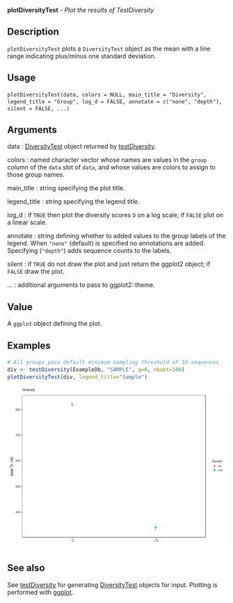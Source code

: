 **plotDiversityTest** - *Plot the results of TestDiversity*

Description
--------------------

`plotDiversityTest` plots a `DiversityTest` object as the mean
with a line range indicating plus/minus one standard deviation.


Usage
--------------------
```
plotDiversityTest(data, colors = NULL, main_title = "Diversity",
legend_title = "Group", log_d = FALSE, annotate = c("none", "depth"),
silent = FALSE, ...)
```

Arguments
-------------------

data
:   [DiversityTest](DiversityTest-class.md) object returned by 
[testDiversity](testDiversity.md).

colors
:   named character vector whose names are values in the 
`group` column of the `data` slot of `data`,
and whose values are colors to assign to those group names.

main_title
:   string specifying the plot title.

legend_title
:   string specifying the legend title.

log_d
:   if `TRUE` then plot the diversity scores <code class = 'eq'>D</code> 
on a log scale; if `FALSE` plot on a linear scale.

annotate
:   string defining whether to added values to the group labels 
of the legend. When `"none"` (default) is specified no
annotations are added. Specifying (`"depth"`) adds 
sequence counts to the labels.

silent
:   if `TRUE` do not draw the plot and just return the ggplot2 
object; if `FALSE` draw the plot.

...
:   additional arguments to pass to ggplot2::theme.




Value
-------------------

A `ggplot` object defining the plot.



Examples
-------------------

```R
# All groups pass default minimum sampling threshold of 10 sequences
div <- testDiversity(ExampleDb, "SAMPLE", q=0, nboot=100)
plotDiversityTest(div, legend_title="Sample")
```

![2](plotDiversityTest-2.png)


See also
-------------------

See [testDiversity](testDiversity.md) for generating [DiversityTest](DiversityTest-class.md)
objects for input. Plotting is performed with [ggplot](http://www.rdocumentation.org/packages/ggplot2/topics/ggplot).



